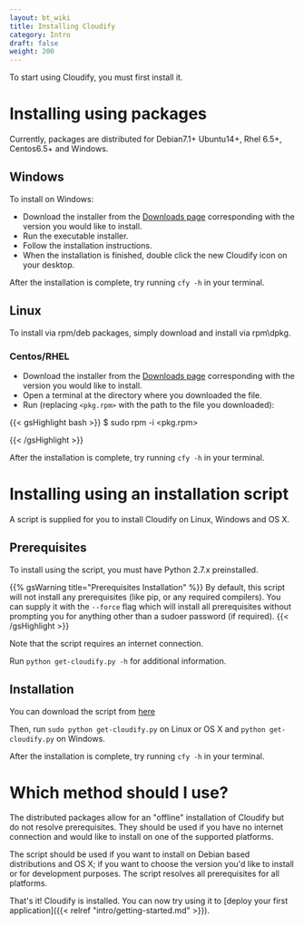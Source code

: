```yaml
---
layout: bt_wiki
title: Installing Cloudify
category: Intro
draft: false
weight: 200
---
```


To start using Cloudify, you must first install it.


# Installing using packages

Currently, packages are distributed for Debian7.1+ Ubuntu14+, Rhel 6.5+, Centos6.5+ and Windows.

## Windows

To install on Windows:

* Download the installer from the [Downloads page](http://getcloudify.org/downloads/get_cloudify_3x.html) corresponding with the version you would like to install.
* Run the executable installer.
* Follow the installation instructions.
* When the installation is finished, double click the new Cloudify icon on your desktop.

After the installation is complete, try running `cfy -h` in your terminal.


## Linux

To install via rpm/deb packages, simply download and install via rpm\dpkg.

### Centos/RHEL

* Download the installer from the [Downloads page](http://getcloudify.org/downloads/get_cloudify_3x.html) corresponding with the version you would like to install.
* Open a terminal at the directory where you downloaded the file.
* Run (replacing `<pkg.rpm>` with the path to the file you downloaded):

{{< gsHighlight  bash  >}}
$ sudo rpm -i <pkg.rpm>

{{< /gsHighlight >}}

After the installation is complete, try running `cfy -h` in your terminal.


# Installing using an installation script

A script is supplied for you to install Cloudify on Linux, Windows and OS X.

## Prerequisites

To install using the script, you must have Python 2.7.x preinstalled.

{{% gsWarning title="Prerequisites Installation" %}}
By default, this script will not install any prerequisites (like pip, or any required compilers). You can supply it with the `--force` flag which will install all prerequisites without prompting you for anything other than a sudoer password (if required).
{{< /gsHighlight >}}

Note that the script requires an internet connection.

Run `python get-cloudify.py -h` for additional information.


## Installation

You can download the script from [here](http://gigaspaces-repository-eu.s3.amazonaws.com/org/cloudify3/get-cloudify.py)

Then, run `sudo python get-cloudify.py` on Linux or OS X and `python get-cloudify.py` on Windows.

After the installation is complete, try running `cfy -h` in your terminal.


# Which method should I use?

The distributed packages allow for an "offline" installation of Cloudify but do not resolve prerequisites. They should be used if you have no internet connection and would like to install on one of the supported platforms.

The script should be used if you want to install on Debian based distributions and OS X; if you want to choose the version you'd like to install or for development purposes. The script resolves all prerequisites for all platforms.


That's it! Cloudify is installed. You can now try using it to [deploy your first application]({{< relref "intro/getting-started.md" >}}).
